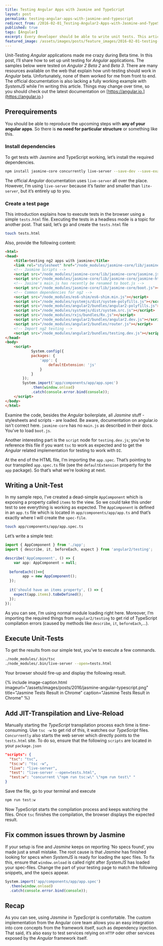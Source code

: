 ```yaml
---
title: Testing Angular Apps with Jasmine and TypeScript
layout: post
permalink: testing-angular-apps-with-jasmine-and-typescript
redirect_from: /2016-02-01_Testing-Angular2-Apps-with-Jasmine-and-TypeScript-4525195f2412
published: true
tags: [Angular]
excerpt: Every developer should be able to write unit tests. This article explains how to write tests based on the popular testing framework Jasmine in combination with Angular and TypeScript.
featured_image: /assets/images/posts/feature_images/2016-02-01-testing-angular-apps-with-jasmine-and-typescript.jpg
---
```


Unit-Testing *Angular* applications made me crazy during Beta time. In this post, I’ll share how to set up unit testing for *Angular* applications. The samples below were tested on *Angular 2* *Beta 2* and *Beta 3*. There are many resources available on the web that explain how unit-testing should work in *Angular* beta. Unfortunately, none of them worked for me from front to end. The official documentation is also lacking a fully working example with *SystemJS* while I’m writing this article. Things may change over time, so you should check out the latest documentation on [https://angular.io.](https://angular.io.)

## Prerequirements

You should be able to reproduce the upcoming steps with **any of your angular apps**. So there is **no need for particular structure** or something like this.

### Install dependencies

To get tests with Jasmine and TypeScript working, let’s install the required dependencies.

```bash
npm install jasmine-core concurrently live-server --save-dev --save-exact

```

The official *Angular* documentation uses `live-server` all over the place. However, I’m using `live-server` because it’s faster and smaller than `lite-server`, but it’s entirely up to you.

### Create a test page

This introduction explains how to execute tests in the browser using a simple `tests.html` file. Executing the tests in a headless mode is a topic for another post. That said, let’s go and create the `tests.html` file

```bash
touch tests.html

```

Also, provide the following content:

```html
<html>
<head>
    <title>testing ng2 apps with jasmine</title>
    <link rel="stylesheet" href="/node_modules/jasmine-core/lib/jasmine-core/jasmine.css">
    <!-- Jasmine Scripts -->
    <script src="/node_modules/jasmine-core/lib/jasmine-core/jasmine.js"></script>
    <script src="/node_modules/jasmine-core/lib/jasmine-core/jasmine-html.js"></script>
    <!-- Jasine's main.js has recently be renamed to boot.js -->
    <script src="/node_modules/jasmine-core/lib/jasmine-core/boot.js"></script>
    <!-- Common dependencies for ng2 -->
    <script src="/node_modules/es6-shim/es6-shim.min.js"></script>
    <script src="/node_modules/systemjs/dist/system-polyfills.js"></script>
    <script src="/node_modules/angular2/bundles/angular2-polyfills.js"></script>
    <script src="/node_modules/systemjs/dist/system.src.js"></script>
    <script src="/node_modules/rxjs/bundles/Rx.js"></script>
    <script src="/node_modules/angular2/bundles/angular2.dev.js"></script>
    <script src="/node_modules/angular2/bundles/router.js"></script>
    <!-- Import ng2 testing -->
    <script src="/node_modules/angular2/bundles/testing.dev.js"></script>
</head>
<body>
    <script>
            System.config({
            packages: {
                'app': {
                    defaultExtension: 'js'
                }
            }
        });
        System.import('app/components/app/app.spec')
            .then(window.onload)
            .catch(console.error.bind(console));
    </script>
</body>
</html>

```

Examine the code, besides the *Angular* boilerplate, all *Jasmine* stuff - stylesheets and scripts - are loaded. Be aware, documentation on angular.io isn't correct here. `jasmine-core` has no `main.js` as described in their docs. You’ve to load `boot.js`.

Another interesting part is the `script` node for `testing.dev.js`; you’ve to reference this file if you want `tsc` to work as expected and to get the *Angular* related implementation for testing to work with `DI`.

At the end of the HTML file, I’m importing the `app.spec`. That’s pointing to our transpiled `app.spec.ts` file (see the `defaultExtension` property for the `app` package). So that’s what we’re looking at next.

## Writing a Unit-Test

In my sample repo, I’ve created a dead-simple `AppComponent` which is exposing a property called `items` to the view. So we could take this under test to see everything is working as expected. The `AppComponent` is defined in an `app.ts` file which is located in `app/components/app/app.ts` and that’s exactly where I will create the `spec-file`.

```bash
touch app/components/app/app.spec.ts

```

Let’s write a simple test:

```typescript
import { AppComponent } from './app';
import { describe, it, beforeEach, expect } from 'angular2/testing';

describe('AppComponent', () => {
    var app: AppComponent = null;
  
  beforeEach(()=>{
        app = new AppComponent();
  });
  
  it('should have an items property', () => {
    expect(app.items).toBeDefined();
  });
});

```

As you can see, I’m using normal module loading right here. Moreover, I’m importing the required things from `angular2/testing` to get rid of TypeScript compilation errors (caused by methods like `describe`, `it`, `beforeEach`,…).

## Execute Unit-Tests

To get the results from our simple test, you’ve to execute a few commands.

```bash
./node_modules/.bin/tsc
./node_modules/.bin/live-server --open=tests.html

```

Your browser should fire-up and display the following result.

{% include image-caption.html imageurl="/assets/images/posts/2016/jasmine-angular-typescript.png"
title="Jasmine Tests Result in Chrome" caption="Jasmine Tests Result in Chrome" %}

## Add JIT-Transpilation and Live-Reload

Manually starting the *TypeScript* transpilation process each time is time-consuming. Use `tsc -w` to get rid of this, it watches our *TypeScript* files. `Concurrently` also starts the web server which directly points to the `tests.html` site. To do so, ensure that the following `scripts` are located in your `package.json`

```json
"scripts": {
  "tsc": "tsc",
  "tsc:w": "tsc -w",
  "live": "live-server",
  "test": "live-server --open=tests.html",
  "test:w": "concurrent \"npm run tsc:w\" \"npm run test\" "
}

```

Save the file, go to your terminal and execute

```bash
npm run test:w

```

Now TypeScript starts the compilation process and keeps watching the files. Once `tsc` finishes the compilation, the browser displays the expected result.

## Fix common issues thrown by Jasmine

If your setup is fine and *Jasmine* keeps on reporting ‘No specs found’, you made just a small mistake. The root cause is that *Jasmine* has finished looking for specs when *SystemJS* is ready for loading the spec files. To fix this, ensure that `window.onload` is called right after *SystemJS* has loaded your spec-files. Change the part of your testing page to match the following snippets, and the specs appear.

```typescript
System.import('app/components/app/app.spec')
  .then(window.onload)
  .catch(console.error.bind(console));

```

## Recap

As you can see, using *Jasmine* in *TypeScript* is comfortable. The custom implementation from the Angular core team allows you an easy integration into core concepts from the framework itself, such as dependency injection. That said, it’s also easy to test services relying on `HTTP` oder other services exposed by the *Angular* framework itself.
